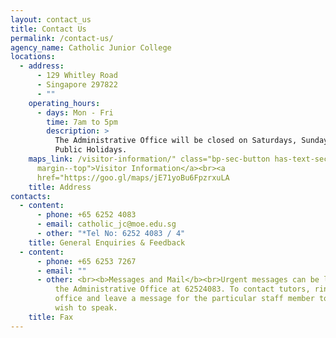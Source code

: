 ```yaml
---
layout: contact_us
title: Contact Us
permalink: /contact-us/
agency_name: Catholic Junior College
locations:
  - address:
      - 129 Whitley Road
      - Singapore 297822
      - ""
    operating_hours:
      - days: Mon - Fri
        time: 7am to 5pm
        description: >
          The Administrative Office will be closed on Saturdays, Sundays and
          Public Holidays.
    maps_link: /visitor-information/" class="bp-sec-button has-text-secondary
      margin--top">Visitor Information</a><br><a
      href="https://goo.gl/maps/jE71yoBu6FpzrxuLA
    title: Address
contacts:
  - content:
      - phone: +65 6252 4083
      - email: catholic_jc@moe.edu.sg
      - other: "*Tel No: 6252 4083 / 4"
    title: General Enquiries & Feedback
  - content:
      - phone: +65 6253 7267
      - email: ""
      - other: <br><b>Messages and Mail</b><br>Urgent messages can be left by ringing
          the Administrative Office at 62524083. To contact tutors, ring the
          office and leave a message for the particular staff member to whom you
          wish to speak.
    title: Fax
---
```

